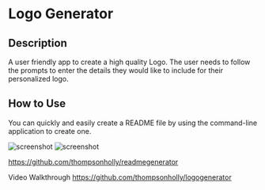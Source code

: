 # Logo Generator

## Description

A user friendly app to create a high quality Logo. The user needs to follow the prompts to enter the details they would like to include for their personalized logo.

## How to Use

You can quickly and easily create a README file by using the command-line application to create one. 

![screenshot](/homework/readmegenerator/images/README.png)
![screenshot](/homework/readmegenerator/images/README2.png)

https://github.com/thompsonholly/readmegenerator

Video Walkthrough 
https://github.com/thompsonholly/logogenerator 
